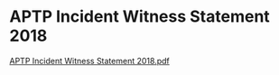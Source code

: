 # APTP Incident Witness Statement 2018

[APTP  Incident Witness Statement 2018.pdf](APTP%20Incident%20Witness%20Statement%202018%20ab37651524b049089bf90464b2e64efb/APTP__Incident_Witness_Statement_2018.pdf)
